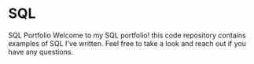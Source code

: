 # SQL
SQL Portfolio
Welcome to my SQL portfolio! this code repository contains examples of SQL I've written. Feel free to take a look and reach out if you have any questions.
